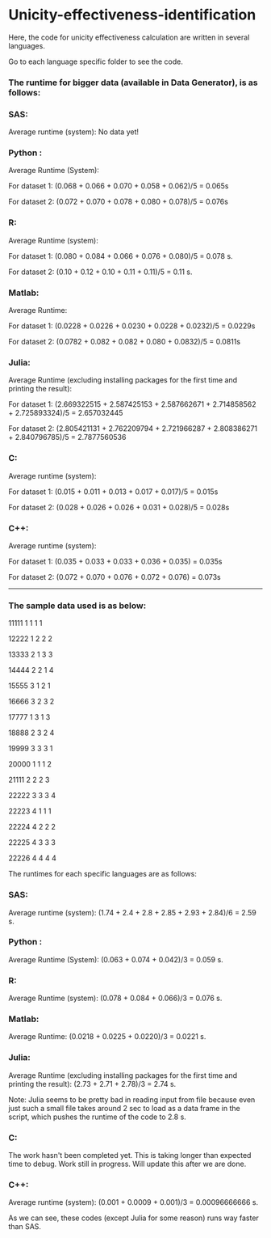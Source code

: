 # Unicity-effectiveness-identification
Here, the code for unicity effectiveness calculation are written in several languages.

Go to each language specific folder to see the code.

### The runtime for bigger data (available in Data Generator), is as follows:

### SAS:
Average runtime (system):
No data yet!

### Python :  
Average Runtime (System):

For dataset 1: (0.068 + 0.066 + 0.070 + 0.058 + 0.062)/5 = 0.065s

For dataset 2: (0.072 + 0.070 + 0.078 + 0.080 + 0.078)/5 = 0.076s

### R:
Average Runtime (system):

For dataset 1: (0.080 + 0.084 + 0.066 + 0.076 + 0.080)/5 = 0.078 s.

For dataset 2: (0.10 + 0.12 + 0.10 + 0.11 + 0.11)/5 = 0.11 s.

### Matlab:
Average Runtime:

For dataset 1: (0.0228 + 0.0226 + 0.0230 + 0.0228 + 0.0232)/5 = 0.0229s

For dataset 2: (0.0782 + 0.082 + 0.082 + 0.080 + 0.0832)/5 = 0.0811s

### Julia:
Average Runtime (excluding installing packages for the first time and printing the result):

For dataset 1: (2.669322515 + 2.587425153 + 2.587662671 + 2.714858562 + 2.725893324)/5 = 2.657032445

For dataset 2: (2.805421131 + 2.762209794 + 2.721966287 + 2.808386271 + 2.840796785)/5 = 2.7877560536

### C:
Average runtime (system):

For dataset 1: (0.015 + 0.011 + 0.013 + 0.017 + 0.017)/5 = 0.015s

For dataset 2: (0.028 + 0.026 + 0.026 + 0.031 + 0.028)/5 = 0.028s

### C++:
Average runtime (system):

For dataset 1: (0.035 + 0.033 + 0.033 + 0.036 + 0.035) = 0.035s

For dataset 2: (0.072 + 0.070 + 0.076 + 0.072 + 0.076) = 0.073s

-----
### The sample data used is as below:
11111 1 1 1 1

12222 1 2 2 2

13333 2 1 3 3

14444 2 2 1 4

15555 3 1 2 1

16666 3 2 3 2

17777 1 3 1 3

18888 2 3 2 4

19999 3 3 3 1

20000 1 1 1 2

21111 2 2 2 3

22222 3 3 3 4

22223 4 1 1 1

22224 4 2 2 2

22225 4 3 3 3

22226 4 4 4 4

The runtimes for each specific languages are as follows:

### SAS:
Average runtime (system): (1.74 + 2.4 + 2.8 + 2.85 + 2.93 + 2.84)/6 = 2.59 s.

### Python :  
Average Runtime (System): (0.063 + 0.074 + 0.042)/3 = 0.059 s.

### R:
Average Runtime (system): (0.078 + 0.084 + 0.066)/3 = 0.076 s.

### Matlab:
Average Runtime: (0.0218 + 0.0225 + 0.0220)/3 = 0.0221 s.

### Julia:
Average Runtime (excluding installing packages for the first time and printing the result):
(2.73 + 2.71 + 2.78)/3 = 2.74 s.

Note: Julia seems to be pretty bad in reading input from file because even just such a small file takes around 2 sec to load as a data frame in the script, which pushes the runtime of the code to 2.8 s.

### C:
The work hasn't been completed yet. This is taking longer than expected time to debug. Work still in progress. Will update this after we are done.

### C++:
Average runtime (system): (0.001 + 0.0009 + 0.001)/3 = 0.00096666666 s.

As we can see, these codes (except Julia for some reason) runs way faster than SAS.
